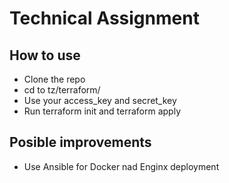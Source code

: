 # Technical Assignment 

## How to use

* Clone the repo
* cd to tz/terraform/
* Use your access_key and secret_key
* Run terraform init and terraform apply

## Posible improvements
* Use Ansible for Docker nad Enginx deployment
